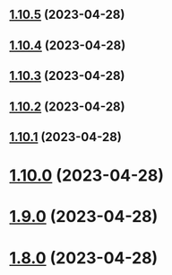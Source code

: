 ## [1.10.5](https://github.com/gridivit/ttt_semver/compare/v1.10.4...v1.10.5) (2023-04-28)

## [1.10.4](https://github.com/gridivit/ttt_semver/compare/v1.10.3...v1.10.4) (2023-04-28)

## [1.10.3](https://github.com/gridivit/ttt_semver/compare/v1.10.2...v1.10.3) (2023-04-28)

## [1.10.2](https://github.com/gridivit/ttt_semver/compare/v1.10.1...v1.10.2) (2023-04-28)

## [1.10.1](https://github.com/gridivit/ttt_semver/compare/v1.10.0...v1.10.1) (2023-04-28)

# [1.10.0](https://github.com/gridivit/ttt_semver/compare/v1.9.0...v1.10.0) (2023-04-28)

# [1.9.0](https://github.com/gridivit/ttt_semver/compare/v1.8.0...v1.9.0) (2023-04-28)

# [1.8.0](https://github.com/gridivit/ttt_semver/compare/v1.7.0...v1.8.0) (2023-04-28)
